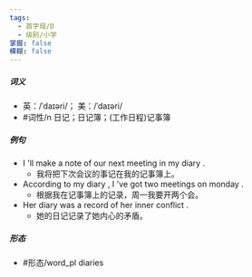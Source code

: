 ```yaml
---
tags:
  - 首字母/D
  - 级别/小学
掌握: false
模糊: false
---
```

##### 词义
- 英：/ˈdaɪəri/； 美：/ˈdaɪəri/
- #词性/n  日记；日记簿；(工作日程)记事簿
##### 例句
- I 'll make a note of our next meeting in my diary .
	- 我将把下次会议的事记在我的记事簿上。
- According to my diary , I 've got two meetings on monday .
	- 根据我在记事簿上的记录，周一我要开两个会。
- Her diary was a record of her inner conflict .
	- 她的日记记录了她内心的矛盾。
##### 形态
- #形态/word_pl diaries
